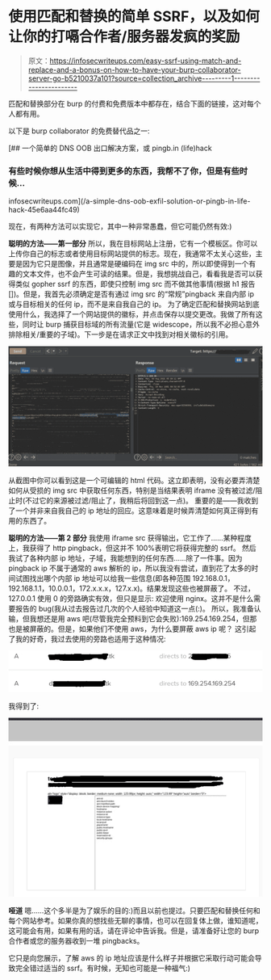 # 使用匹配和替换的简单 SSRF，以及如何让你的打嗝合作者/服务器发疯的奖励

> 原文：<https://infosecwriteups.com/easy-ssrf-using-match-and-replace-and-a-bonus-on-how-to-have-your-burp-collaborator-server-go-b5210037a101?source=collection_archive---------1----------------------->

匹配和替换部分在 burp 的付费和免费版本中都存在，结合下面的链接，这对每个人都有用。

以下是 burp collaborator 的免费替代品之一:

[](/a-simple-dns-oob-exfil-solution-or-pingb-in-life-hack-45e6aa44fc49) [## 一个简单的 DNS OOB 出口解决方案，或 pingb.in (life)hack

### 有些时候你想从生活中得到更多的东西，我帮不了你，但是有些时候…

infosecwriteups.com](/a-simple-dns-oob-exfil-solution-or-pingb-in-life-hack-45e6aa44fc49) 

现在，有两种方法可以实现它，其中一种非常愚蠢，但它可能仍然有效:)

**聪明的方法——第一部分**
所以，我在目标网站上注册，它有一个模板区。你可以上传你自己的标志或者使用目标网站提供的标志。现在，我通常不太关心这些，主要是因为它只是图像，并且通常是硬编码在 img src 中的，所以即使得到一个有趣的文本文件，也不会产生可读的结果。但是，我想挑战自己，看看我是否可以获得类似 gopher ssrf 的东西，即使只控制 img src 而不做其他事情(根据 h1 报告[])。但是，我首先必须确定是否有通过 img src 的“常规”pingback 来自内部 ip 或与目标相关的任何 ip，而不是来自我自己的 ip。
为了确定匹配和替换网站到底使用什么，我选择了一个网站提供的徽标，并点击保存以提交更改。我做了所有这些，同时让 burp 捕获目标域的所有流量(它是 widescope，所以我不必担心意外排除相关/重要的子域)。下一步是在请求正文中找到对相关徽标的引用。

![](img/3797e3c4c3d9d334574edd5e44f028a3.png)

从截图中你可以看到这是一个可编辑的 html 代码。这立即表明，没有必要弄清楚如何从受损的 img src 中获取任何东西，特别是当结果表明 iframe 没有被过滤/阻止时(不过它的来源被过滤/阻止了，我稍后将回到这一点)。
重要的是——我收到了一个并非来自我自己的 ip 地址的回应。这意味着是时候弄清楚如何真正得到有用的东西了。

**聪明的方法——第 2 部分**
我使用 iframe src 获得输出，它工作了……某种程度上，我获得了 http pingback，但这并不 100%表明它将获得完整的 ssrf。
然后我试了各种内部 ip 地址，子域，我能想到的任何东西……除了一件事。因为 pingback ip 不属于通常的 aws 解析的 ip，所以我没有尝试，直到花了太多的时间试图找出哪个内部 ip 地址可以给我一些信息(即各种范围 192.168.0.1，192.168.1.1，10.0.0.1，172.x.x.x，127.x.x)。结果发现这些也被屏蔽了。
不过，127.0.0.1 使用 0 的旁路确实有效，但只是显示:
欢迎使用 nginx。这并不是什么需要报告的 bug(我从过去报告过几次的个人经验中知道这一点(:)。
所以，我准备认输，但我想还是用 aws 吧(尽管我完全预料到它会失败):169.254.169.254，但那也是被屏蔽的。但是，如果他们不使用 aws，为什么要屏蔽 aws ip 呢？
这引起了我的好奇，我过去使用的旁路也适用于这种情况:

![](img/6d9df1e13d968840de38aefd31d5dfbb.png)

我得到了:

![](img/174f2620e191494641211bb615569f4e.png)

**哑道**
嗯……这个多半是为了娱乐的目的:)而且以前也提过。只要匹配和替换任何和每个网站参考。如果你真的想找些无聊的事情，也可以在回复体上做，谁知道呢，这可能会有用，如果有用的话，请在评论中告诉我。但是，请准备好让您的 burp 合作者或您的服务器收到一堆 pingbacks。

它只是向您展示，了解 aws 的 ip 地址应该是什么样子并根据它采取行动可能会导致完全错过适当的 ssrf。有时候，无知也可能是一种福气:)